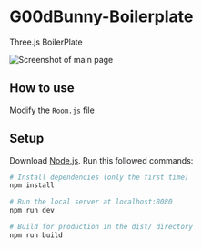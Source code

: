 # G00dBunny-Boilerplate
Three.js BoilerPlate

![Screenshot of main page](../G00dBunny-BoilerPlate/public/main-page.svg)

## How to use
Modify the `Room.js` file

## Setup
Download [Node.js](https://nodejs.org/en/download/).
Run this followed commands:

``` bash
# Install dependencies (only the first time)
npm install

# Run the local server at localhost:8080
npm run dev

# Build for production in the dist/ directory
npm run build
```
